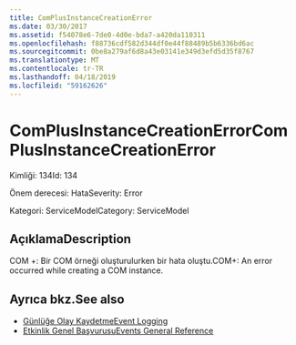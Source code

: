 ```yaml
---
title: ComPlusInstanceCreationError
ms.date: 03/30/2017
ms.assetid: f54078e6-7de0-4d0e-bda7-a420da110311
ms.openlocfilehash: f88736cdf582d344df0e44f88489b5b6336bd6ac
ms.sourcegitcommit: 0be8a279af6d8a43e03141e349d3efd5d35f8767
ms.translationtype: MT
ms.contentlocale: tr-TR
ms.lasthandoff: 04/18/2019
ms.locfileid: "59162626"
---
```

# <a name="complusinstancecreationerror"></a><span data-ttu-id="2e29f-102">ComPlusInstanceCreationError</span><span class="sxs-lookup"><span data-stu-id="2e29f-102">ComPlusInstanceCreationError</span></span>
<span data-ttu-id="2e29f-103">Kimliği: 134</span><span class="sxs-lookup"><span data-stu-id="2e29f-103">Id: 134</span></span>  
  
 <span data-ttu-id="2e29f-104">Önem derecesi: Hata</span><span class="sxs-lookup"><span data-stu-id="2e29f-104">Severity: Error</span></span>  
  
 <span data-ttu-id="2e29f-105">Kategori: ServiceModel</span><span class="sxs-lookup"><span data-stu-id="2e29f-105">Category: ServiceModel</span></span>  
  
## <a name="description"></a><span data-ttu-id="2e29f-106">Açıklama</span><span class="sxs-lookup"><span data-stu-id="2e29f-106">Description</span></span>  
 <span data-ttu-id="2e29f-107">COM +: Bir COM örneği oluşturulurken bir hata oluştu.</span><span class="sxs-lookup"><span data-stu-id="2e29f-107">COM+: An error occurred while creating a COM instance.</span></span>  
  
## <a name="see-also"></a><span data-ttu-id="2e29f-108">Ayrıca bkz.</span><span class="sxs-lookup"><span data-stu-id="2e29f-108">See also</span></span>

- [<span data-ttu-id="2e29f-109">Günlüğe Olay Kaydetme</span><span class="sxs-lookup"><span data-stu-id="2e29f-109">Event Logging</span></span>](../../../../../docs/framework/wcf/diagnostics/event-logging/index.md)
- [<span data-ttu-id="2e29f-110">Etkinlik Genel Başvurusu</span><span class="sxs-lookup"><span data-stu-id="2e29f-110">Events General Reference</span></span>](../../../../../docs/framework/wcf/diagnostics/event-logging/events-general-reference.md)
